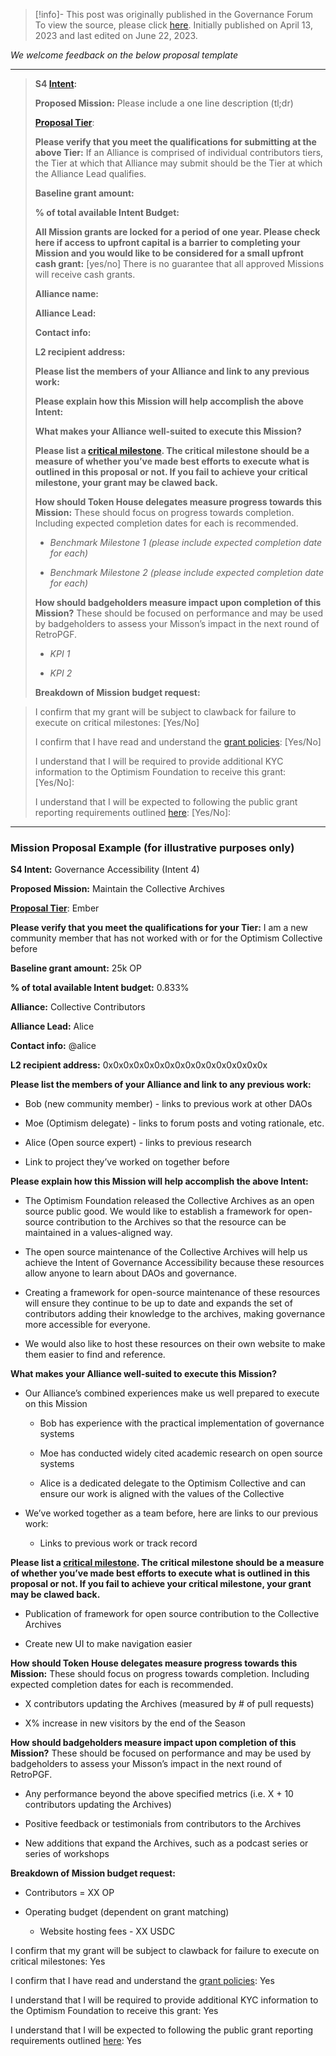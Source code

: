 > [!info]- This post was originally published in the Governance Forum
> To view the source, please click [here](https://gov.optimism.io/t/proposed-mission-template/5882). Initially published on April 13, 2023 and last edited on June 22, 2023.

<span class="notvisible"></span>
_We welcome feedback on the below proposal template_

---

> **S4 [Intent](https://gov.optimism.io/t/collective-intents/5874/2):**
> 
> **Proposed Mission:** Please include a one line description (tl;dr)
> 
> [**Proposal Tier**](https://gov.optimism.io/t/collective-trust-tiers/5877/2):
> 
> **Please verify that you meet the qualifications for submitting at the above Tier:** If an Alliance is comprised of individual contributors tiers, the Tier at which that Alliance may submit should be the Tier at which the Alliance Lead qualifies.
> 
> **Baseline grant amount:**
> 
> **% of total available Intent Budget:**
> 
> **All Mission grants are locked for a period of one year. Please check here if access to upfront capital is a barrier to completing your Mission and you would like to be considered for a small upfront cash grant:** [yes/no] There is no guarantee that all approved Missions will receive cash grants.
> 
> **Alliance name:**
> 
> **Alliance Lead:**
> 
> **Contact info:**
> 
> **L2 recipient address:**
> 
> **Please list the members of your Alliance and link to any previous work:**
> 
> **Please explain how this Mission will help accomplish the above Intent:**
> 
> **What makes your Alliance well-suited to execute this Mission?**
> 
> **Please list a [critical milestone](https://gov.optimism.io/t/token-house-grant-policies/5833). The critical milestone should be a measure of whether you’ve made best efforts to execute what is outlined in this proposal or not. If you fail to achieve your critical milestone, your grant may be clawed back.**
> 
> **How should Token House delegates measure progress towards this Mission:** These should focus on progress towards completion. Including expected completion dates for each is recommended.
> 
> - _Benchmark Milestone 1 (please include expected completion date for each)_
>     
> - _Benchmark Milestone 2 (please include expected completion date for each)_
>     
> 
> **How should badgeholders measure impact upon completion of this Mission?** These should be focused on performance and may be used by badgeholders to assess your Misson’s impact in the next round of RetroPGF.
> 
> - _KPI 1_
>     
> - _KPI 2_
>     
> 
> **Breakdown of Mission budget request:**

> I confirm that my grant will be subject to clawback for failure to execute on critical milestones: [Yes/No]
> 
> I confirm that I have read and understand the [grant policies](https://gov.optimism.io/t/token-house-grant-policies/5833): [Yes/No]
> 
> I understand that I will be required to provide additional KYC information to the Optimism Foundation to receive this grant: [Yes/No]:
> 
> I understand that I will be expected to following the public grant reporting requirements outlined [here](https://gov.optimism.io/t/suggested-public-reporting-requirements-for-grantees/4176): [Yes/No]:

---

### Mission Proposal Example (for illustrative purposes only)

**S4 Intent:** Governance Accessibility (Intent 4)

**Proposed Mission:** Maintain the Collective Archives

**[Proposal Tier](https://gov.optimism.io/t/collective-trust-tiers/5877/2)**: Ember

**Please verify that you meet the qualifications for your Tier:** I am a new community member that has not worked with or for the Optimism Collective before

**Baseline grant amount:** 25k OP

**% of total available Intent budget:** 0.833%

**Alliance:** Collective Contributors

**Alliance Lead:** Alice

**Contact info:** @alice

**L2 recipient address:** 0x0x0x0x0x0x0x0x0x0x0x0x0x0x0x0x

**Please list the members of your Alliance and link to any previous work:**

- Bob (new community member) - links to previous work at other DAOs
    
- Moe (Optimism delegate) - links to forum posts and voting rationale, etc.
    
- Alice (Open source expert) - links to previous research
    
- Link to project they’ve worked on together before
    

**Please explain how this Mission will help accomplish the above Intent:**

- The Optimism Foundation released the Collective Archives as an open source public good. We would like to establish a framework for open-source contribution to the Archives so that the resource can be maintained in a values-aligned way.
    
- The open source maintenance of the Collective Archives will help us achieve the Intent of Governance Accessibility because these resources allow anyone to learn about DAOs and governance.
    
- Creating a framework for open-source maintenance of these resources will ensure they continue to be up to date and expands the set of contributors adding their knowledge to the archives, making governance more accessible for everyone.
    
- We would also like to host these resources on their own website to make them easier to find and reference.
    

**What makes your Alliance well-suited to execute this Mission?**

- Our Alliance’s combined experiences make us well prepared to execute on this Mission
    
    - Bob has experience with the practical implementation of governance systems
        
    - Moe has conducted widely cited academic research on open source systems
        
    - Alice is a dedicated delegate to the Optimism Collective and can ensure our work is aligned with the values of the Collective
        
- We’ve worked together as a team before, here are links to our previous work:
    
    - Links to previous work or track record

**Please list a [critical milestone](https://gov.optimism.io/t/token-house-grant-policies/5833). The critical milestone should be a measure of whether you’ve made best efforts to execute what is outlined in this proposal or not. If you fail to achieve your critical milestone, your grant may be clawed back.**

- Publication of framework for open source contribution to the Collective Archives
    
- Create new UI to make navigation easier
    

**How should Token House delegates measure progress towards this Mission:** These should focus on progress towards completion. Including expected completion dates for each is recommended.

- X contributors updating the Archives (measured by # of pull requests)
    
- X% increase in new visitors by the end of the Season
    

**How should badgeholders measure impact upon completion of this Mission?** These should be focused on performance and may be used by badgeholders to assess your Misson’s impact in the next round of RetroPGF.

- Any performance beyond the above specified metrics (i.e. X + 10 contributors updating the Archives)
    
- Positive feedback or testimonials from contributors to the Archives
    
- New additions that expand the Archives, such as a podcast series or series of workshops
    

**Breakdown of Mission budget request:**

- Contributors = XX OP
    
- Operating budget (dependent on grant matching)
    
    - Website hosting fees - XX USDC

I confirm that my grant will be subject to clawback for failure to execute on critical milestones: Yes

I confirm that I have read and understand the [grant policies](https://gov.optimism.io/t/token-house-grant-policies/5833): Yes

I understand that I will be required to provide additional KYC information to the Optimism Foundation to receive this grant: Yes

I understand that I will be expected to following the public grant reporting requirements outlined [here](https://gov.optimism.io/t/suggested-public-reporting-requirements-for-grantees/4176): Yes
